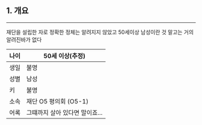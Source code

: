 ## 1. 개요
***
재단을 설립한 자로 정확한 정체는 알려지지 않았고 50세이상 남성이란 것 말고는
거의 알려진바가 없다

| 나이  | 50세 이상(추정)         |
| --- | ------------------ |
| 생일  | 불명                 |
| 성별  | 남성                 |
| 키   | 불명                 |
| 소속  | 재단 O5 평의회 (O5-1)   |
| 어록  | 그떄까지 살아 있다면 말이죠... |
